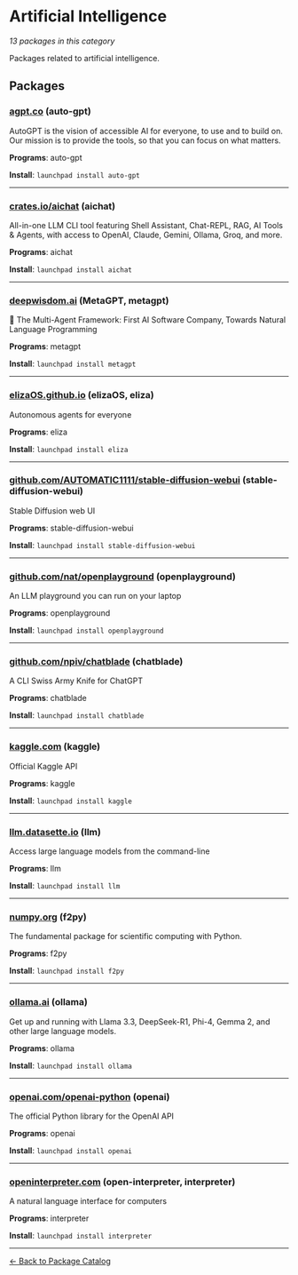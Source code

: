 # Artificial Intelligence

*13 packages in this category*

Packages related to artificial intelligence.

## Packages

### [agpt.co](../packages/agpt.co/index.md) (auto-gpt)

AutoGPT is the vision of accessible AI for everyone, to use and to build on. Our mission is to provide the tools, so that you can focus on what matters.

**Programs**: auto-gpt

**Install**: `launchpad install auto-gpt`

---

### [crates.io/aichat](../packages/crates.io/aichat/index.md) (aichat)

All-in-one LLM CLI tool featuring Shell Assistant, Chat-REPL, RAG, AI Tools & Agents, with access to OpenAI, Claude, Gemini, Ollama, Groq, and more.

**Programs**: aichat

**Install**: `launchpad install aichat`

---

### [deepwisdom.ai](../packages/deepwisdom.ai/index.md) (MetaGPT, metagpt)

🌟 The Multi-Agent Framework: First AI Software Company, Towards Natural Language Programming

**Programs**: metagpt

**Install**: `launchpad install metagpt`

---

### [elizaOS.github.io](../packages/elizaOS.github.io/index.md) (elizaOS, eliza)

Autonomous agents for everyone

**Programs**: eliza

**Install**: `launchpad install eliza`

---

### [github.com/AUTOMATIC1111/stable-diffusion-webui](../packages/github.com/AUTOMATIC1111/stable-diffusion-webui.md) (stable-diffusion-webui)

Stable Diffusion web UI

**Programs**: stable-diffusion-webui

**Install**: `launchpad install stable-diffusion-webui`

---

### [github.com/nat/openplayground](../packages/github.com/nat/openplayground.md) (openplayground)

An LLM playground you can run on your laptop

**Programs**: openplayground

**Install**: `launchpad install openplayground`

---

### [github.com/npiv/chatblade](../packages/github.com/npiv/chatblade.md) (chatblade)

A CLI Swiss Army Knife for ChatGPT

**Programs**: chatblade

**Install**: `launchpad install chatblade`

---

### [kaggle.com](../packages/kaggle.com/index.md) (kaggle)

Official Kaggle API

**Programs**: kaggle

**Install**: `launchpad install kaggle`

---

### [llm.datasette.io](../packages/llm.datasette.io/index.md) (llm)

Access large language models from the command-line

**Programs**: llm

**Install**: `launchpad install llm`

---

### [numpy.org](../packages/numpy.org/index.md) (f2py)

The fundamental package for scientific computing with Python.

**Programs**: f2py

**Install**: `launchpad install f2py`

---

### [ollama.ai](../packages/ollama.ai/index.md) (ollama)

Get up and running with Llama 3.3, DeepSeek-R1, Phi-4, Gemma 2, and other large language models.

**Programs**: ollama

**Install**: `launchpad install ollama`

---

### [openai.com/openai-python](../packages/openai.com/openai-python/index.md) (openai)

The official Python library for the OpenAI API

**Programs**: openai

**Install**: `launchpad install openai`

---

### [openinterpreter.com](../packages/openinterpreter.com/index.md) (open-interpreter, interpreter)

A natural language interface for computers

**Programs**: interpreter

**Install**: `launchpad install interpreter`

---

[← Back to Package Catalog](../package-catalog.md)
